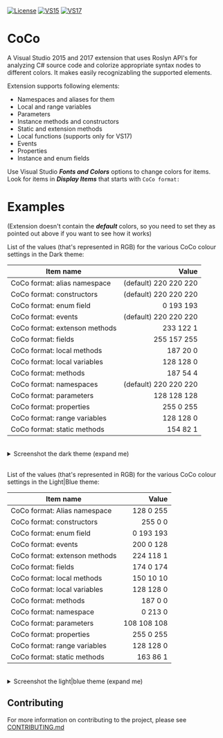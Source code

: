 [![License](https://img.shields.io/apm/l/vim-mode.svg)](LICENSE.txt) [![VS15](https://img.shields.io/badge/Visual%20Studio%20Marketplace%20%7C%20VS15-v1.1.0-green.svg)](https://marketplace.visualstudio.com/items?itemName=GeorgeAleksandria.CoCo) [![VS17](https://img.shields.io/badge/Visual%20Studio%20Marketplace%20%7C%20VS17-v1.1.0-green.svg)](https://marketplace.visualstudio.com/items?itemName=GeorgeAleksandria.CoCo-19226)

# CoCo
A Visual Studio 2015 and 2017 extension that uses Roslyn API's for analyzing C# source code
and colorize appropriate syntax nodes to different colors. It makes easily recognizabling the supported elements. 

Extension supports following elements:
* Namespaces and aliases for them
* Local and range variables
* Parameters
* Instance methods and constructors
* Static and extension methods
* Local functions (supports only for VS17)
* Events
* Properties
* Instance and enum fields

Use Visual Studio ***Fonts and Colors*** options to change colors for items. Look for items in ***Display Items*** that starts with `CoCo format:`

# Examples

(Extension doesn't contain the ***default*** colors, so you need to set they as pointed out above if you want to see how it works)

List of the values (that's represented in RGB) for the various CoCo colour settings in the Dark theme:

|Item name|Value|
|----------------------------------------|---------------------:|
|CoCo format: alias namespace            |(default) 220 220 220 |
|CoCo format: constructors               |(default) 220 220 220 |
|CoCo format: enum field                 |  0 193 193 |
|CoCo format: events                     |(default) 220 220 220 |
|CoCo format: extenson methods           |233 122   1|
|CoCo format: fields                     |255 157 255|
|CoCo format: local methods              |187  20   0|
|CoCo format: local variables            |128 128   0|
|CoCo format: methods                    |187  54   4|
|CoCo format: namespaces                 |(default) 220 220 220 |
|CoCo format: parameters                 |128 128 128|
|CoCo format: properties                 |255   0 255|
|CoCo format: range variables            |128 128   0|
|CoCo format: static methods             |154  82   1|
<br/>
<details>
<summary>Screenshot the dark theme (expand me) </summary>

![](https://georgealeksandria.gallerycdn.vsassets.io/extensions/georgealeksandria/coco-19226/1.0/1504035613003/277591/1/DarkExample.PNG)

</details>
<br/>

List of the values (that's represented in RGB) for the various CoCo colour settings in the Light|Blue theme:

|Item name|Value|
|----------------------------------------|---------------------:|
|CoCo format: Alias namespace            |128   0 255|
|CoCo format: constructors               |255   0   0|
|CoCo format: enum field                 |  0 193 193|
|CoCo format: events                     |200   0 128|
|CoCo format: extenson methods           |224 118   1|
|CoCo format: fields                     |174   0 174|
|CoCo format: local methods              |150  10  10|
|CoCo format: local variables            |128 128   0|
|CoCo format: methods                    |187   0   0|
|CoCo format: namespace                  |  0 213   0|
|CoCo format: parameters                 |108 108 108|
|CoCo format: properties                 |255   0 255|
|CoCo format: range variables            |128 128   0|
|CoCo format: static methods             |163  86   1|
<br/>
<details>
<summary>Screenshot the light|blue theme (expand me)</summary>

![](https://georgealeksandria.gallerycdn.vsassets.io/extensions/georgealeksandria/coco-19226/1.0/1504035613003/277592/1/LightExample.PNG)

</details>

## Contributing
For more information on contributing to the project, please see [CONTRIBUTING.md](https://github.com/GeorgeAlexandria/CoCo/blob/dev/CONTRIBUTING.md)

